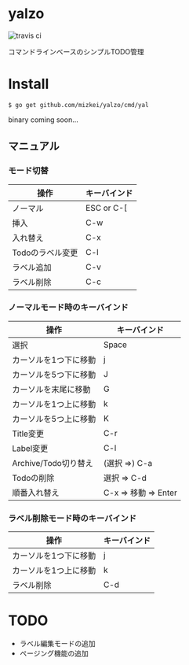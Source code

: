 # yalzo
![travis ci](https://travis-ci.org/mizkei/yalzo.svg)

コマンドラインベースのシンプルTODO管理

# Install

```
$ go get github.com/mizkei/yalzo/cmd/yal
```

binary coming soon...

## マニュアル

### モード切替
操作 | キーバインド
--- | ---
ノーマル | ESC or C-[
挿入 | C-w
入れ替え | C-x
Todoのラベル変更 | C-l
ラベル追加 | C-v
ラベル削除 | C-c

### ノーマルモード時のキーバインド
操作 | キーバインド
--- | ---
選択 | Space
カーソルを1つ下に移動 | j
カーソルを5つ下に移動 | J
カーソルを末尾に移動 | G
カーソルを1つ上に移動 | k
カーソルを5つ上に移動 | K
Title変更 | C-r
Label変更 | C-l
Archive/Todo切り替え| (選択 =>) C-a
Todoの削除 | 選択 => C-d
順番入れ替え | C-x => 移動 => Enter

### ラベル削除モード時のキーバインド
操作 | キーバインド
--- | ---
カーソルを1つ下に移動 | j
カーソルを1つ上に移動 | k
ラベル削除 | C-d

# TODO

- ラベル編集モードの追加
- ページング機能の追加
